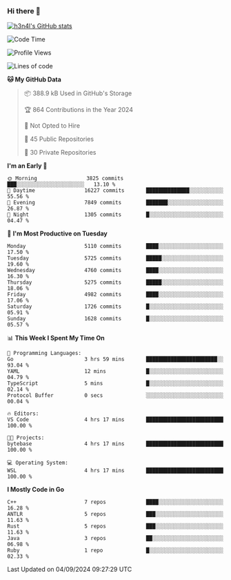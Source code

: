 ### Hi there 👋

[![h3n4l's GitHub stats](https://github-readme-stats.vercel.app/api?username=h3n4l&count_private=true&show_icons=true&theme=radical)](https://github.com/h3n4l/github-readme-stats)

<!--START_SECTION:waka-->
![Code Time](http://img.shields.io/badge/Code%20Time-1%2C916%20hrs%2013%20mins-blue)

![Profile Views](http://img.shields.io/badge/Profile%20Views-6-blue)

![Lines of code](https://img.shields.io/badge/From%20Hello%20World%20I%27ve%20Written-11.3%20million%20lines%20of%20code-blue)

**🐱 My GitHub Data** 

> 📦 388.9 kB Used in GitHub's Storage 
 > 
> 🏆 864 Contributions in the Year 2024
 > 
> 🚫 Not Opted to Hire
 > 
> 📜 45 Public Repositories 
 > 
> 🔑 30 Private Repositories 
 > 
**I'm an Early 🐤** 

```text
🌞 Morning                3825 commits        ███░░░░░░░░░░░░░░░░░░░░░░   13.10 % 
🌆 Daytime                16227 commits       ██████████████░░░░░░░░░░░   55.56 % 
🌃 Evening                7849 commits        ███████░░░░░░░░░░░░░░░░░░   26.87 % 
🌙 Night                  1305 commits        █░░░░░░░░░░░░░░░░░░░░░░░░   04.47 % 
```
📅 **I'm Most Productive on Tuesday** 

```text
Monday                   5110 commits        ████░░░░░░░░░░░░░░░░░░░░░   17.50 % 
Tuesday                  5725 commits        █████░░░░░░░░░░░░░░░░░░░░   19.60 % 
Wednesday                4760 commits        ████░░░░░░░░░░░░░░░░░░░░░   16.30 % 
Thursday                 5275 commits        █████░░░░░░░░░░░░░░░░░░░░   18.06 % 
Friday                   4982 commits        ████░░░░░░░░░░░░░░░░░░░░░   17.06 % 
Saturday                 1726 commits        █░░░░░░░░░░░░░░░░░░░░░░░░   05.91 % 
Sunday                   1628 commits        █░░░░░░░░░░░░░░░░░░░░░░░░   05.57 % 
```


📊 **This Week I Spent My Time On** 

```text
💬 Programming Languages: 
Go                       3 hrs 59 mins       ███████████████████████░░   93.04 % 
YAML                     12 mins             █░░░░░░░░░░░░░░░░░░░░░░░░   04.79 % 
TypeScript               5 mins              █░░░░░░░░░░░░░░░░░░░░░░░░   02.14 % 
Protocol Buffer          0 secs              ░░░░░░░░░░░░░░░░░░░░░░░░░   00.04 % 

🔥 Editors: 
VS Code                  4 hrs 17 mins       █████████████████████████   100.00 % 

🐱‍💻 Projects: 
bytebase                 4 hrs 17 mins       █████████████████████████   100.00 % 

💻 Operating System: 
WSL                      4 hrs 17 mins       █████████████████████████   100.00 % 
```

**I Mostly Code in Go** 

```text
C++                      7 repos             ████░░░░░░░░░░░░░░░░░░░░░   16.28 % 
ANTLR                    5 repos             ███░░░░░░░░░░░░░░░░░░░░░░   11.63 % 
Rust                     5 repos             ███░░░░░░░░░░░░░░░░░░░░░░   11.63 % 
Java                     3 repos             ██░░░░░░░░░░░░░░░░░░░░░░░   06.98 % 
Ruby                     1 repo              █░░░░░░░░░░░░░░░░░░░░░░░░   02.33 % 
```




 Last Updated on 04/09/2024 09:27:29 UTC
<!--END_SECTION:waka-->

